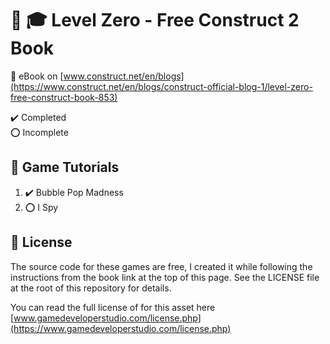 # :notebook_with_decorative_cover: :mortar_board: Level Zero - Free Construct 2 Book

:link: eBook on [www.construct.net/en/blogs](https://www.construct.net/en/blogs/construct-official-blog-1/level-zero-free-construct-book-853)

:heavy_check_mark: Completed  
:o: Incomplete

## :beginner: Game Tutorials

1. :heavy_check_mark: Bubble Pop Madness
2. :o: I Spy

## :page_with_curl: License

The source code for these games are free, I created it while following the instructions from the book link at the top of this page. See the LICENSE file at the root of this repository for details.

You can read the full license of for this asset here [www.gamedeveloperstudio.com/license.php](https://www.gamedeveloperstudio.com/license.php)
